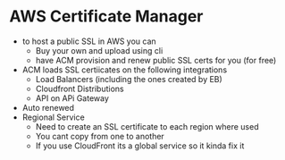 # AWS Certificate Manager
- to host a public SSL in AWS you can
	- Buy your own and upload using cli
	- have ACM provision and renew public SSL certs for you (for free)
- ACM loads SSL certiicates on the following integrations
	- Load Balancers (including the ones created by EB)
	- Cloudfront Distributions
	- API on APi Gateway
- Auto renewed
- Regional Service
	- Need to create an SSL certificate to each region where used
	- You cant copy from one to another
	- If you use CloudFront its a global service so it kinda fix it